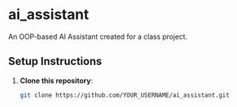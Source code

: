 # ai_assistant

An OOP-based AI Assistant created for a class project.

## Setup Instructions

1. **Clone this repository**:
   ```bash
   git clone https://github.com/YOUR_USERNAME/ai_assistant.git
